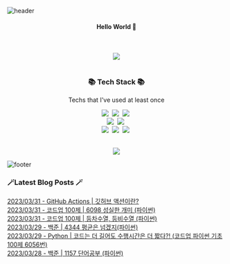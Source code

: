 


![header](https://capsule-render.vercel.app/api?type=waving&color=gradient&height=300&section=header&text=busymidnight&fontAlignY=40&fontSize=50&desc=🌷&descAlignY=65&animation=twinkling)

 <div align="center">
   <h4>Hello World 👋</h4>
   <br /><br />
   <img src="https://github-readme-stats.vercel.app/api?username=busymidnight&show_icons=true">
   <br /><br />
   <h3>📚 Tech Stack 📚</h3>
  	<p align="center"> Techs that I've used at least once </p>

 <p align="center">
   <img src="https://img.shields.io/badge/Python-3766AB?style=flat-square&logo=Python&logoColor=white"/></a>&nbsp 
   <img src="https://img.shields.io/badge/java-007396?style=flat&logo=CoffeeScript&logoColor=white"></a>&nbsp 
   <img src="https://img.shields.io/badge/CSharp-239120?style=flat-square&logo=CSharp&logoColor=white"/></a>&nbsp 
   <br>
   <img src="https://img.shields.io/badge/SpringBoot-6DB33F?style=flat-square&logo=Spring&logoColor=white"/></a>&nbsp 
   <img src="https://img.shields.io/badge/Flask-000000?style=flat-square&logo=Flask&logoColor=white"/></a>&nbsp 
   <!--<img src="https://img.shields.io/badge/Django-092E20?style=flat-square&logo=Django&logoColor=white"/></a>&nbsp--> 
   <!--<img src="https://img.shields.io/badge/aws-333664?style=flat-square&logo=amazon-aws&logoColor=white"/></a>&nbsp--> 
   <br>
   <img src="https://img.shields.io/badge/Javascript-ffb13b?style=flat-square&logo=javascript&logoColor=white"/></a>&nbsp 
   <img src="https://img.shields.io/badge/html5-E34F26?style=flat-square&logo=html5&logoColor=white"/></a>&nbsp 
   <img src="https://img.shields.io/badge/css-1572B6?style=flat-square&logo=css3&logoColor=white"/></a>&nbsp 
   <br>
 </p>

 <br>
 <a href="https://hits.seeyoufarm.com"><img src="https://hits.seeyoufarm.com/api/count/incr/badge.svg?url=https%3A%2F%2Fgithub.com%2Fbusymidnight&count_bg=%23BEBEBE&title_bg=%23FFFFFF&icon=baidu.svg&icon_color=%23726161&title=%C2%B7&edge_flat=false"/></a>
 <br>
  </div>
  
 ![footer](https://capsule-render.vercel.app/api?section=footer&type=waving&color=e2e4e3&height=130) 
 <h3 align=>🪄Latest Blog Posts 🪄</h3>

  [2023/03/31 - GitHub Actions | 깃허브 액션이란?](https://un-lazy-midnight.tistory.com/43) <br/> 
[2023/03/31 - 코드업 100제 | 6098 성실한 개미 (파이썬)](https://un-lazy-midnight.tistory.com/42) <br/> 
[2023/03/31 - 코드업 100제 | 등차수열, 등비수열 (파이썬)](https://un-lazy-midnight.tistory.com/41) <br/> 
[2023/03/29 - 백준 | 4344 평균은 넘겠지(파이썬)](https://un-lazy-midnight.tistory.com/40) <br/> 
[2023/03/29 - Python | 코드는 더 길어도 수행시간은 더 짧다?! (코드업 파이썬 기초 100제 6056번)](https://un-lazy-midnight.tistory.com/39) <br/> 
[2023/03/28 - 백준 | 1157 단어공부 (파이썬)](https://un-lazy-midnight.tistory.com/38) <br/> 
